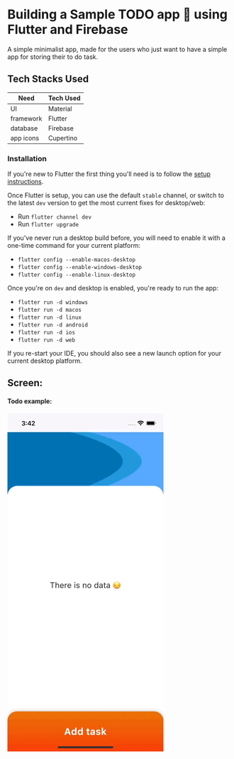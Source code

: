 # Building a Sample TODO app 📝 using Flutter and Firebase

A simple minimalist app, made for the users who just want to have a simple app for storing their to do task.

## Tech Stacks Used

| Need             | Tech Used                    |
| ---------------- | ---------------------------- |
| UI               | Material                     |
| framework        | Flutter                      |
| database         | Firebase                     |
| app icons        | Сupertino                    |

### Installation

If you're new to Flutter the first thing you'll need is to follow the [setup instructions](https://flutter.dev/docs/get-started/install).

Once Flutter is setup, you can use the default `stable` channel, or switch to the latest `dev` version to get the most current fixes for desktop/web:
* Run `flutter channel dev`
* Run `flutter upgrade`

If you've never run a desktop build before, you will need to enable it with a one-time command for your current platform:
* `flutter config --enable-macos-desktop`
* `flutter config --enable-windows-desktop`
* `flutter config --enable-linux-desktop`

Once you're on `dev` and desktop is enabled, you're ready to run the app:
* `flutter run -d windows`
* `flutter run -d macos`
* `flutter run -d linux`
* `flutter run -d android`
* `flutter run -d ios`
* `flutter run -d web`

If you re-start your IDE, you should also see a new launch option for your current desktop platform.

## Screen:

#### Todo example:

![example.gif](example.gif)